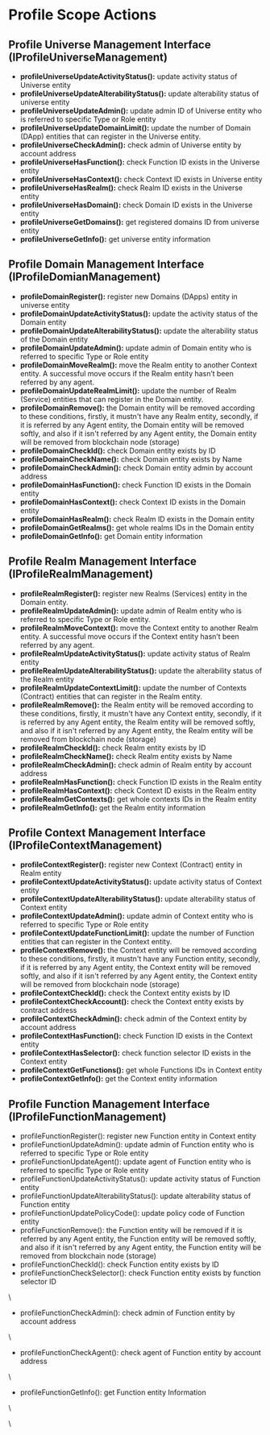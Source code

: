 # Profile Scope Actions

## Profile Universe Management Interface (IProfileUniverseManagement)

* **profileUniverseUpdateActivityStatus():** update activity status of Universe entity
* **profileUniverseUpdateAlterabilityStatus():** update alterability status of universe entity
* **profileUniverseUpdateAdmin():** update admin ID of Universe entity who is referred to specific Type or Role entity
* **profileUniverseUpdateDomainLimit():** update the number of Domain (DApp) entities that can register in the Universe entity.
* **profileUniverseCheckAdmin():** check admin of Universe entity by account address
* **profileUniverseHasFunction():** check Function ID exists in the Universe entity
* **profileUniverseHasContext():** check Context ID exists in Universe entity
* **profileUniverseHasRealm():** check Realm ID exists in the Universe entity
* **profileUniverseHasDomain():** check Domain ID exists in the Universe entity
* **profileUniverseGetDomains():** get registered domains ID from universe entity
* **profileUniverseGetInfo():** get universe entity information

## Profile Domain Management Interface (IProfileDomianManagement)



* **profileDomainRegister():** register new Domains (DApps) entity in universe entity
* **profileDomainUpdateActivityStatus():** update the activity status of the Domain entity
* **profileDomainUpdateAlterabilityStatus():** update the alterability status of the Domain entity
* **profileDomainUpdateAdmin():** update admin of Domain entity who is referred to specific Type or Role entity
* **profileDomainMoveRealm():** move the Realm entity to another Context entity. A successful move occurs if the Realm entity hasn’t been referred by any agent.
* **profileDomainUpdateRealmLimit():** update the number of Realm (Service) entities that can register in the Domain entity.
* **profileDomainRemove():** the Domain entity will be removed according to these conditions, firstly, it mustn't have any Realm entity, secondly, if it is referred by any Agent entity, the Domain entity will be removed softly, and also if it isn't referred by any Agent entity, the Domain entity will be removed from blockchain node (storage)
* **profileDomainCheckId():** check Domain entity exists by ID
* **profileDomainCheckName():** check Domain entity exists by Name
* **profileDomainCheckAdmin():** check Domain entity admin by account address
* **profileDomainHasFunction():** check Function ID exists in the Domain entity
* **profileDomainHasContext():** check Context ID exists in the Domain entity
* **profileDomainHasRealm():** check Realm ID exists in the Domain entity
* **profileDomainGetRealms():** get whole realms IDs in the Domain entity
* **profileDomainGetInfo():** get Domain entity information

## Profile Realm Management Interface (IProfileRealmManagement)



* **profileRealmRegister():** register new Realms (Services) entity in the Domain entity.
* **profileRealmUpdateAdmin():** update admin of Realm entity who is referred to specific Type or Role entity.
* **profileRealmMoveContext():** move the Context entity to another Realm entity. A successful move occurs if the Context entity hasn’t been referred by any agent.
* **profileRealmUpdateActivityStatus():** update activity status of Realm entity
* **profileRealmUpdateAlterabilityStatus():** update the alterability status of the Realm entity
* **profileRealmUpdateContextLimit():** update the number of Contexts (Contract) entities that can register in the Realm entity.
* **profileRealmRemove():** the Realm entity will be removed according to these conditions, firstly, it mustn't have any Context entity, secondly, if it is referred by any Agent entity, the Realm entity will be removed softly, and also if it isn't referred by any Agent entity, the Realm entity will be removed from blockchain node (storage)
* **profileRealmCheckId():** check Realm entity exists by ID
* **profileRealmCheckName():** check Realm entity exists by Name
* **profileRealmCheckAdmin():** check admin of Realm entity by account address
* **profileRealmHasFunction():** check Function ID exists in the Realm entity
* **profileRealmHasContext():** check Context ID exists in the Realm entity
* **profileRealmGetContexts():** get whole contexts IDs in the Realm entity
* **profileRealmGetInfo():** get the Realm entity information

## Profile Context Management Interface (IProfileContextManagement)

* **profileContextRegister():** register new Context (Contract) entity in Realm entity
* **profileContextUpdateActivityStatus():** update activity status of Context entity
* **profileContextUpdateAlterabilityStatus():** update alterability status of Context entity
* **profileContextUpdateAdmin():** update admin of Context entity who is referred to specific Type or Role entity
* **profileContextUpdateFunctionLimit():** update the number of Function entities that can register in the Context entity.
* **profileContextRemove():** the Context entity will be removed according to these conditions, firstly, it mustn't have any Function entity, secondly, if it is referred by any Agent entity, the Context entity will be removed softly, and also if it isn't referred by any Agent entity, the Context entity will be removed from blockchain node (storage)
* **profileContextCheckId():** check the Context entity exists by ID
* **profileContextCheckAccount():** check the Context entity exists by contract address
* **profileContextCheckAdmin():** check admin of the Context entity by account address
* **profileContextHasFunction():** check Function ID exists in the Context entity
* **profileContextHasSelector():** check function selector ID exists in the Context entity
* **profileContextGetFunctions():** get whole Functions IDs in Context entity
* **profileContextGetInfo():** get the Context entity information

## Profile Function Management Interface (IProfileFunctionManagement)



* profileFunctionRegister(): register new Function entity in Context entity
* profileFunctionUpdateAdmin(): update admin of Function entity who is referred to specific Type or Role entity
* profileFunctionUpdateAgent(): update agent of Function entity who is referred to specific Type or Role entity
* profileFunctionUpdateActivityStatus(): update activity status of Function entity
* profileFunctionUpdateAlterabilityStatus(): update alterability status of Function entity
* profileFunctionUpdatePolicyCode(): update policy code of Function entity
* profileFunctionRemove(): the Function entity will be removed if it is referred by any Agent entity, the Function entity will be removed softly, and also if it isn't referred by any Agent entity, the Function entity will be removed from blockchain node (storage)
* profileFunctionCheckId(): check Function entity exists by ID
* profileFunctionCheckSelector(): check Function entity exists by function selector ID

\


* profileFunctionCheckAdmin(): check admin of Function entity by account address

\


* profileFunctionCheckAgent(): check agent of Function entity by account address

\


* profileFunctionGetInfo(): get Function entity Information

\


\


